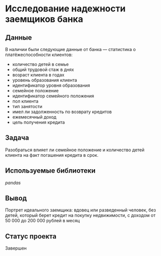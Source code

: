 # Исследование надежности заемщиков банка


## Данные

В наличии были следующие данные от банка — статистика о платёжеспособности клиентов:
- количество детей в семье
- общий трудовой стаж в днях
- возраст клиента в годах
- уровень образования клиента
- идентификатор уровня образования
- семейное положение
- идентификатор семейного положения
- пол клиента
- тип занятости
- имел ли задолженность по возврату кредитов
- ежемесячный доход
- цель получения кредита

## Задача

Разобраться влияет ли семейное положение и количество детей клиента на факт погашения кредита в срок.

## Используемые библиотеки
*pandas*

## Вывод

Портрет идеального заемщика: 
вдовец или разведенный человек, без детей, который берет кредит на покупку недвижимости, с доходом от 50 000 до 200 000 рублей в месяц

## Статус проекта 

Завершен
